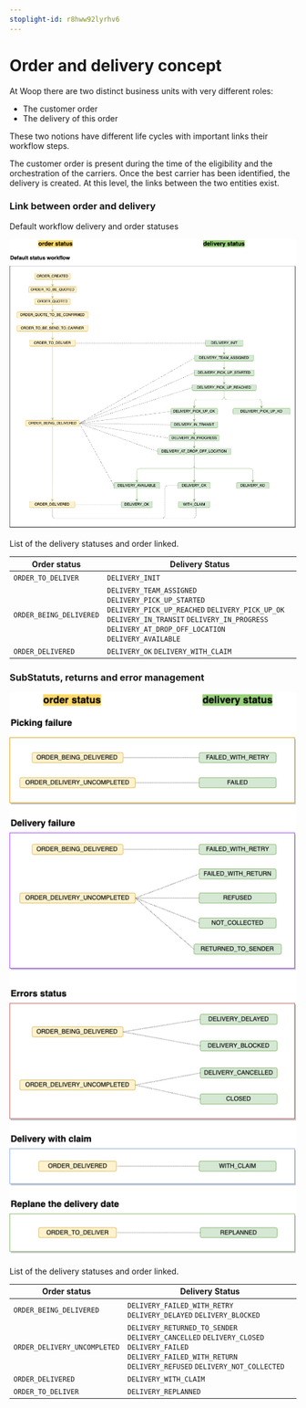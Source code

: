 ```yaml
---
stoplight-id: r8hww92lyrhv6
---
```


# Order and delivery concept

At Woop there are two distinct business units with very different roles: 
- The customer order 
- The delivery of this order

These two notions have different life cycles with important links their workflow steps. 

The customer order is present during the time of the eligibility and the orchestration of the carriers. Once the best carrier has been identified, the delivery is created. At this level, the links between the two entities exist. 

### Link between order and delivery

Default workflow delivery and order statuses

![get-started-icon](../../assets/images/Default_status_workflow.png)

List of the delivery statuses and order linked.

| Order status                 | Delivery Status                      |
| ---------------------------- | ------------------------------------ |
| `ORDER_TO_DELIVER`           | `DELIVERY_INIT`					  |
| `ORDER_BEING_DELIVERED`      | `DELIVERY_TEAM_ASSIGNED`	`DELIVERY_PICK_UP_STARTED`	`DELIVERY_PICK_UP_REACHED`	`DELIVERY_PICK_UP_OK`	`DELIVERY_IN_TRANSIT`	`DELIVERY_IN_PROGRESS`	`DELIVERY_AT_DROP_OFF_LOCATION`	`DELIVERY_AVAILABLE`	|
| `ORDER_DELIVERED`            | `DELIVERY_OK`  `DELIVERY_WITH_CLAIM`	      |


### SubStatuts, returns and error management

![get-started-icon](../../assets/images/Failure_and_errors_status_workflow.png)

List of the delivery statuses and order linked.

| Order status                 | Delivery Status                      |
| ---------------------------- | ------------------------------------ |
| `ORDER_BEING_DELIVERED`      | `DELIVERY_FAILED_WITH_RETRY` `DELIVERY_DELAYED`  `DELIVERY_BLOCKED`           |
| `ORDER_DELIVERY_UNCOMPLETED` |`DELIVERY_RETURNED_TO_SENDER` `DELIVERY_CANCELLED`  `DELIVERY_CLOSED`  `DELIVERY_FAILED` `DELIVERY_FAILED_WITH_RETURN`  `DELIVERY_REFUSED` `DELIVERY_NOT_COLLECTED`|
| `ORDER_DELIVERED`            | `DELIVERY_WITH_CLAIM`                       |
| `ORDER_TO_DELIVER`           | `DELIVERY_REPLANNED`               |


